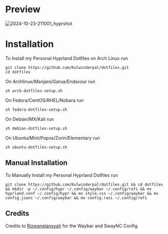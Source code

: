 # Preview
![2024-10-23-211001_hyprshot](https://github.com/user-attachments/assets/858cf4ac-6056-4878-8c73-39f20538c8d5)


# Installation
To Install my Personal Hyprland Dotfiles on Arch Linux run
```
git clone https://github.com/Kulwinderpal/dotfiles.git
cd dotfiles
```
On Archlinux/Manjaro/Garua/Endavour run
```
sh arch-dotfiles-setup.sh
```
On Fedora/CentOS/RHEL/Nobara run 
```
sh fedora-dotfiles-setup.sh
```
On Debian/MX/Kali run
```
sh debian-dotfiles-setup.sh
```
On Ubuntu/Mint/Popos/Zorin/Elementary run
```
sh ubuntu-dotfiles-setup.sh
```
## Manual Installation
To Manually Install my Personal Hyprland Dotfiles run
```
git clone https://github.com/Kulwinderpal/dotfiles.git && cd dotfiles && mkdir -p ~/.config/hypr ~/.config/waybar ~/.config/rofi && mv hyprland.conf ~/.config/hypr && mv style.css ~/.config/waybar && mv config.jsonc ~/.config/waybar && mv config.rasi ~/.config/rofi
```


## Credits
Credits to  [Rizwanelansyah](https://github.com/Rizwanelansyah/.dotfiles) for the Waybar and SwayNC Config
